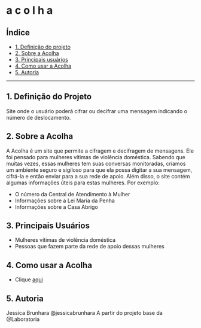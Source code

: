 # a c o l h a

## Índice

* [1. Definição do projeto](#1-definição-do-projeto)
* [2. Sobre a Acolha](#2-sobre-a-acolha)
* [3. Principais usuários](#3-principais-usuários)
* [4. Como usar a Acolha](#4-como-usar-a-acolha)
* [5. Autoria](#5-autoria)

***

## 1. Definição do Projeto
Site onde o usuário poderá cifrar ou decifrar uma mensagem indicando o número de deslocamento. 


## 2. Sobre a Acolha
 A Acolha é um site que permite a cifragem e decifragem de mensagens. Ele foi pensado para mulheres vítimas de violência doméstica. Sabendo que muitas vezes, essas mulheres tem suas conversas monitoradas, criamos um ambiente seguro e sigiloso para que ela possa digitar a sua mensagem, cifrá-la e então enviar para a sua rede de apoio. 
 Além disso, o site contém algumas informações úteis para estas mulheres. Por exemplo:
 * O número da Central de Atendimento à Mulher
 * Informações sobre a Lei Maria da Penha
 * Informações sobre a Casa Abrigo 

## 3. Principais Usuários
* Mulheres vítimas de violência doméstica
* Pessoas que fazem parte da rede de apoio dessas mulheres

## 4. Como usar a Acolha

* Clique [aqui](https://jessicabrunhara.github.io/SAP004-cipher/)

## 5. Autoria

Jessica Brunhara @jessicabrunhara A partir do projeto base da @Laboratoria

